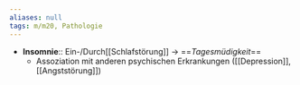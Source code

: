```yaml
---
aliases: null
tags: m/m20, Pathologie
---
```

- **Insomnie**:: Ein-/Durch[[Schlafstörung]] → ==*Tagesmüdigkeit*==
	- Assoziation mit anderen psychischen Erkrankungen ([[Depression]], [[Angststörung]])